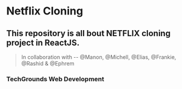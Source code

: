 # Netflix Cloning

## This repository is all bout NETFLIX cloning project in ReactJS.

> In collaboration with -- @Manon, @Michell, @Elias, @Frankie, @Rashid & @Ephrem

### TechGrounds Web Development
